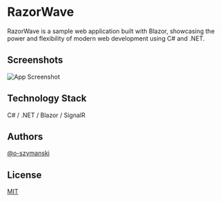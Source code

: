# RazorWave

RazorWave is a sample web application built with Blazor, showcasing the power and flexibility of modern web development using C# and .NET.

## Screenshots

![App Screenshot](https://via.placeholder.com/468x300?text=App+Screenshot+Here)

## Technology Stack

C# / .NET / Blazor / SignalR

## Authors

[@o-szymanski](https://github.com/o-szymanski)

## License

[MIT](https://choosealicense.com/licenses/mit/)
